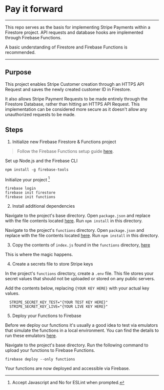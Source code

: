 # Pay it forward
---

This repo serves as the basis for implementing Stripe Payments within a Firestore project. API requests and database hooks are implemented through Firebase Functions.

A basic understanding of Firestore and Firebase Functions is recommended.

---

## Purpose

This project enables Stripe Customer creation through an HTTPS API Request and saves the newly created customer ID in Firestore.

It also allows Stripe Payment Requests to be made entirely through the Firestore Database, rather than hitting an HTTPS API Request. This implementation can be considered more secure as it doesn't allow any unauthorized requests to be made.

## Steps

1. Initialize new Firebase Firestore & Functions project

> Follow the Firebase Functions setup guide [here](https://firebase.google.com/docs/functions/get-started).

Set up Node.js and the Firebase CLI
```
npm install -g firebase-tools
```

Initialize your project [^1]
```
firebase login
firebase init firestore
firebase init functions
```
[^1]: Accept Javascript and No for ESLint when prompted.

2. Install additional dependencies

Navigate to the project's base directory. Open `package.json` and replace with the file contents located [here](https://github.com/tjcages/Pay-it-forward-backend/blob/main/package.json). Run `npm install` in this directory.

Navigate to the project's `functions` directory. Open `package.json` and replace with the file contents located [here](https://github.com/tjcages/Pay-it-forward-backend/blob/main/functions/package.json). Run `npm install` in this directory.

3. Copy the contents of `index.js` found in the `functions` directory, [here](https://github.com/tjcages/Pay-it-forward-backend/blob/main/functions/index.js)

This is where the magic happens.

4. Create a secrets file to store Stripe keys

In the project's `functions` directory, create a `.env` file. This file stores your secret values that should not be uploaded or stored on any public servers.

Add the contents below, replacing `{YOUR KEY HERE}` with your actual key values.

```
  STRIPE_SECRET_KEY_TEST="{YOUR TEST KEY HERE}"
  STRIPE_SECRET_KEY_LIVE="{YOUR LIVE KEY HERE}"
```

5. Deploy your Functions to Firebase

Before we deploy our functions it's usually a good idea to test via emulators that simulate the functions in a local environment. You can find the details to run these emulators [here](https://firebase.google.com/docs/functions/get-started#emulate-execution-of-your-functions).

Navigate to the project's base directory. Run the following command to upload your functions to Firebase Functions.

```
firebase deploy --only functions
```

Your functions are now deployed and accessible via Firebase.
